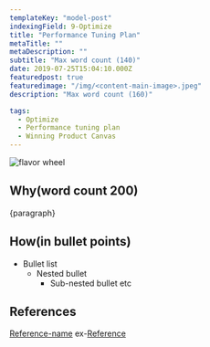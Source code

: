 ```yaml
---
templateKey: "model-post"
indexingField: 9-Optimize
title: "Performance Tuning Plan"
metaTitle: ""
metaDescription: ""
subtitle: "Max word count (140)"
date: 2019-07-25T15:04:10.000Z
featuredpost: true
featuredimage: "/img/<content-main-image>.jpeg"
description: "Max word count (160)"

tags:
  - Optimize
  - Performance tuning plan
  - Winning Product Canvas
---
```


![flavor wheel](/img/<content-main-image>.jpeg)

## Why(word count 200)
{paragraph}

## How(in bullet points)

- Bullet list
  - Nested bullet
    - Sub-nested bullet etc


## References

[Reference-name](http://website.com)
ex-[Reference](https://www.sciencedirect.com/topics/computer-science/platform-architecture)
